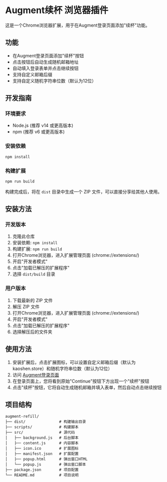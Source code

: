 # Augment续杯 浏览器插件

这是一个Chrome浏览器扩展，用于在Augment登录页面添加"续杯"功能。

## 功能

- 在Augment登录页面添加"续杯"按钮
- 点击按钮后自动生成随机邮箱地址
- 自动填入登录表单并点击继续按钮
- 支持自定义邮箱后缀
- 支持自定义随机字符串位数（默认为12位）

## 开发指南

### 环境要求

- Node.js (推荐 v14 或更高版本)
- npm (推荐 v6 或更高版本)

### 安装依赖

```bash
npm install
```

### 构建扩展

```bash
npm run build
```

构建完成后，将在 `dist` 目录中生成一个 ZIP 文件，可以直接分享给其他人使用。

## 安装方法

### 开发版本

1. 克隆此仓库
2. 安装依赖: `npm install`
3. 构建扩展: `npm run build`
4. 打开Chrome浏览器，进入扩展管理页面 (chrome://extensions/)
5. 开启"开发者模式"
6. 点击"加载已解压的扩展程序"
7. 选择 `dist/build` 目录

### 用户版本

1. 下载最新的 ZIP 文件
2. 解压 ZIP 文件
3. 打开Chrome浏览器，进入扩展管理页面 (chrome://extensions/)
4. 开启"开发者模式"
5. 点击"加载已解压的扩展程序"
6. 选择解压后的文件夹

## 使用方法

1. 安装扩展后，点击扩展图标，可以设置自定义邮箱后缀（默认为 kaoshen.store）和随机字符串位数（默认为12位）
2. 访问 [Augment登录页面](https://login.augmentcode.com/u/login/identifier)
3. 在登录页面上，您将看到原始"Continue"按钮下方出现一个"续杯"按钮
4. 点击"续杯"按钮，它将自动生成随机邮箱并填入表单，然后自动点击继续按钮

## 项目结构

```
augment-refill/
├── dist/               # 构建输出目录
├── scripts/            # 构建脚本
├── src/                # 源代码
│   ├── background.js   # 后台脚本
│   ├── content.js      # 内容脚本
│   ├── icon.ico        # 扩展图标
│   ├── manifest.json   # 扩展配置
│   ├── popup.html      # 弹出窗口HTML
│   └── popup.js        # 弹出窗口脚本
├── package.json        # 项目配置
└── README.md           # 项目说明
```
